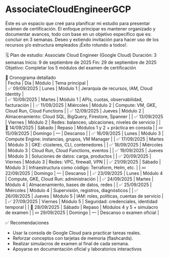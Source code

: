 # AssociateCloudEngineerGCP
Éste es un espacio que creé para planificar mi estudio para presentar exámen de certificación. El enfoque principar es mantener organizado y documentar avances, todo con base en un objetivo específico que es: concluir en 3 semanas. Deseo y extiendo invitación para hacer uso de los recursos y/o estructura empleados ¡Éxito rotundo a todos!.


🗓️ Plan de estudio: Associate Cloud Engineer (Google Cloud)
Duración: 3 semanas
Inicio: 9 de septiembre de 2025
Fin: 29 de septiembre de 2025
Objetivo: Completar los 5 módulos del examen de certificación

📘 Cronograma detallado  
| Fecha | Día | Módulo | Tema principal |  
| ✅ 09/09/2025 | Lunes | Módulo 1 | Jerarquía de recursos, IAM, Cloud Identity |  
| ✅ 10/09/2025 | Martes | Módulo 1 | APIs, cuotas, observabilidad, facturación | 
| ✅ 11/09/2025 | Miércoles | Módulo 2 | Compute: VM, GKE, Cloud Run, Cloud Functions | 
| ✅ 12/09/2025 | Jueves | Módulo 2 | Almacenamiento: Cloud SQL, BigQuery, Firestore, Spanner | 
| ✅ 13/09/2025 | Viernes | Módulo 2 | Redes: balanceo, ubicaciones, niveles de servicio | 
| 🔁 14/09/2025 | Sábado | Repaso | Módulos 1 y 2 + práctica en consola | 
| 💤 15/09/2025 | Domingo | — | Descanso | 
| ✅ 16/09/2025 | Lunes | Módulo 3 | Compute Engine: instancias, grupos, VM Manager | 
| ✅ 17/09/2025 | Martes | Módulo 3 | GKE: clústeres, CLI, contenedores | 
| ✅ 18/09/2025 | Miércoles | Módulo 3 | Cloud Run, Cloud Functions, eventos | 
| ✅ 19/09/2025 | Jueves | Módulo 3 | Soluciones de datos: carga, productos | 
| ✅ 20/09/2025 | Viernes | Módulo 3 | Redes: VPC, firewall, VPN | 
| ✅ 21/09/2025 | Sábado | Módulo 3 | Infraestructura como código: Terraform, Helm, etc. | 
| 💤 22/09/2025 | Domingo | — | Descanso | 
| ✅ 23/09/2025 | Lunes | Módulo 4 | Compute, GKE, Cloud Run: administración | 
| ✅ 24/09/2025 | Martes | Módulo 4 | Almacenamiento, bases de datos, redes | 
| ✅ 25/09/2025 | Miércoles | Módulo 4 | Supervisión, registros, diagnósticos | 
| ✅ 26/09/2025 | Jueves | Módulo 5 | IAM: roles, políticas, cuentas de servicio | 
| ✅ 27/09/2025 | Viernes | Módulo 5 | Seguridad: credenciales, identidad temporal | 
| 🔁 28/09/2025 | Sábado | Repaso | Módulos 4 y 5 + simulacro de examen | 
| 💤 29/09/2025 | Domingo | — | Descanso o examen oficial | 


✅ Recomendaciones
- Usar la consola de Google Cloud para practicar tareas reales.
- Reforzar conceptos con tarjetas de memoria (flashcards).
- Realizar simulacros de examen al final de cada semana.
- Apoyarse en documentación oficial y laboratorios interactivos
